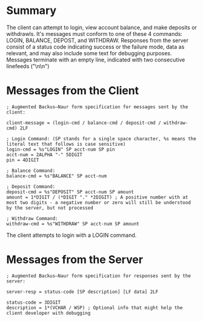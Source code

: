 # Summary
The client can attempt to login, view account balance, and make deposits or withdrawls. It's messages must conform to one of these 4 commands: LOGIN, BALANCE, DEPOST, and WITHDRAW.
Responses from the server consist of a status code indicating success or the failure mode, data as relevant, and may also include some text for debugging purposes. Messages terminate with an empty line, indicated with two consecutive linefeeds ("\n\n") 

# Messages from the Client
```
; Augmented Backus–Naur form specification for messages sent by the client:

client-message = (login-cmd / balance-cmd / deposit-cmd / withdraw-cmd) 2LF

; Login Command: (SP stands for a single space character, %s means the literal text that follows is case sensitive)
login-cmd = %s"LOGIN" SP acct-num SP pin
acct-num = 2ALPHA "-" 5DIGIT
pin = 4DIGIT

; Balance Command:
balance-cmd = %s"BALANCE" SP acct-num

; Deposit Command:
deposit-cmd = %s"DEPOSIT" SP acct-num SP amount
amount = 1*DIGIT / (*DIGIT "." *2DIGIT) ; A positive number with at most two digits - a negative number or zero will still be understood by the server, but not processed

; Withdraw Command:
withdraw-cmd = %s"WITHDRAW" SP acct-num SP amount
```
The client attempts to login with a LOGIN command.

# Messages from the Server
```
; Augmented Backus–Naur form specification for responses sent by the server:

server-resp = status-code [SP description] [LF data] 2LF

status-code = 3DIGIT
description = 1*(VCHAR / WSP) ; Optional info that might help the client developer with debugging 

```
